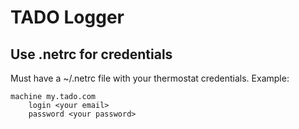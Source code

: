 # TADO Logger

## Use .netrc for credentials

Must have a ~/.netrc file with your thermostat credentials. Example:

```
machine my.tado.com
	login <your email>
	password <your password>
```